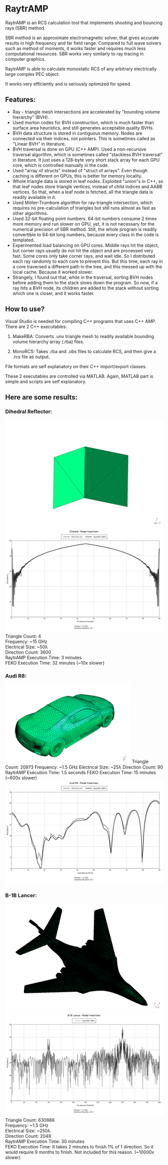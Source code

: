 # RaytrAMP

RaytrAMP is an RCS calculation tool that implements shooting and bouncing rays (SBR) method.

SBR method is an approximate electromagnetic solver, that gives accurate results in high frequency and far field range. Compared to full wave solvers such as method of moments, it works faster and requires much less
computational resources. SBR works very similarly to ray tracing in computer graphics.

RaytrAMP is able to calculate monostatic RCS of any arbitrary electrically large complex PEC object.

It works very efficiently and is seriously optimized for speed.

## Features:
* Ray - triangle mesh intersections are accelerated by "bounding volume hierarchy" (BVH).
* Used morton codes for BVH construction, which is much faster than surface area heuristics, and still generates acceptable quality BVHs.
* BVH data structure is stored in contiguous memory. Nodes are connected via their indices, not pointers. This is sometimes called as "Linear BVH" in literature.
* BVH traversal is done on GPU (C++ AMP). Used a non-recursive traversal algorithm, which is sometimes called "stackless BVH traversal" in literature. It just uses a 128-byte very short stack array for each GPU core, which is controlled manually in the code.
* Used "array of structs" instead of "struct of arrays". Even though caching is different on GPUs, this is better for memory locality.
* Whole triangle data is stored in leaf nodes. Exploited "union"s in C++, so that leaf nodes store triangle vertices, instead of child indices and AABB vertices. So that, when a leaf node is fetched, all the triangle data is readily available in it.
* Used Möller-Trumbore algorithm for ray-triangle intersection, which requires no pre-calculation of triangles but still runs almost as fast as other algorithms.
* Used 32-bit floating point numbers. 64-bit numbers consume 2 times more memory and run slower on GPU, yet, it is not necessary for the numerical precision of SBR method. Still, the whole program is readily convertible to 64-bit long numbers, because every class in the code is templated.
* Experimented load balancing on GPU cores. Middle rays hit the object, but corner rays usually do not hit the object and are processed very fast. Some cores only take corner rays, and wait idle. So I distributed each ray randomly to each core to prevent this. But this time, each ray in a core traversed a different path in the tree, and this messed up with the local cache. Because it worked slower.
* Strangely, I found out that, while in the traversal, sorting BVH nodes before adding them to the stack slows down the program. So now, if a ray hits a BVH node, its children are added to the stack without sorting which one is closer, and it works faster.

## How to use?
Visual Studio is needed for compiling C++ programs that uses C++ AMP. There are 2 C++ executables:

1) MakeRBA:
Converts .unv triangle mesh to readily available bounding volume hierarchy array (.rba) files.

2) MonoRCS:
Takes .rba and .obs files to calculate RCS, and then give a .rcs file as output.

File formats are self explanatory on their C++ import/export classes.

These 2 executables are controlled via MATLAB. Again, MATLAB part is simple and scripts are self explanatory.

## Here are some results:

### Dihedral Reflector:
![Dihedral Mesh](img/dihedralMesh.png "Dihedral Mesh")
![Dihedral RCS](img/dihedral.png "Dihedral RCS")
Triangle Count: 4  
Frequency: ~15 GHz  
Electrical Size: ~50λ  
Direction Count: 3600  
RaytrAMP Execution Time: 3 minutes  
FEKO Execution Time: 32 minutes (~10x slower)  


### Audi R8:
<img src="img/audiMesh.png" width="400">  
Triangle Count: 20973  
Frequency: ~1.5 GHz  
Electrical Size: ~25λ  
Direction Count: 90  
RaytrAMP Execution Time: 1.5 seconds  
FEKO Execution Time: 15 minutes (~600x slower)  
<img src="img/audi.png">  


### B-1B Lancer:
![B-1B Lancer Mesh](img/lancerMesh.png "B-1B Lancer Mesh")
![B-1B Lancer RCS](img/lancer.png "B-1B Lancer RCS")
Triangle Count: 630886  
Frequency: ~1.5 GHz  
Electrical Size: ~250λ  
Direction Count: 2048  
RaytrAMP Execution Time: 30 minutes  
FEKO Execution Time: It takes 2 minutes to finish 1% of 1 direction. So it would require 9 months to finish. Not included for this reason. (~10000x slower)  